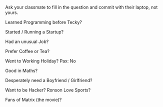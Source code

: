 Ask your classmate to fill in the question and commit with their laptop, not yours.


Learned Programming before Tecky?

Started / Running a Startup?

Had an unusual Job?

Prefer Coffee or Tea?

Went to Working Holiday?
Pax: No

Good in Maths?

Desperately need a Boyfriend / Girlfriend?

Want to be Hacker?
Ronson
Love Sports?

Fans of Matrix (the movie)?
